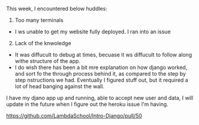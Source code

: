 This week, I encountered below huddles:
 1. Too many terminals
  - I ws unable to get my website fully deployed. I ran into an issue 
 2. Lack of the knwoledge
  - It was diffucult to debug at times, becuase it ws diffucult to follow along withe structure of the app.
  - I do wish there has been a bit mre explanation on how django worked, and sort fo the through process behind it, as compared to the step by step nstructions we had. Eventually I figured stuff out, but it required a lot of head banging against the wall.
 
 I have my djano app up and running, able to accept new user and data, I will update in the future when I figure out the heroku issue I'm having.

https://github.com/LambdaSchool/Intro-Django/pull/50